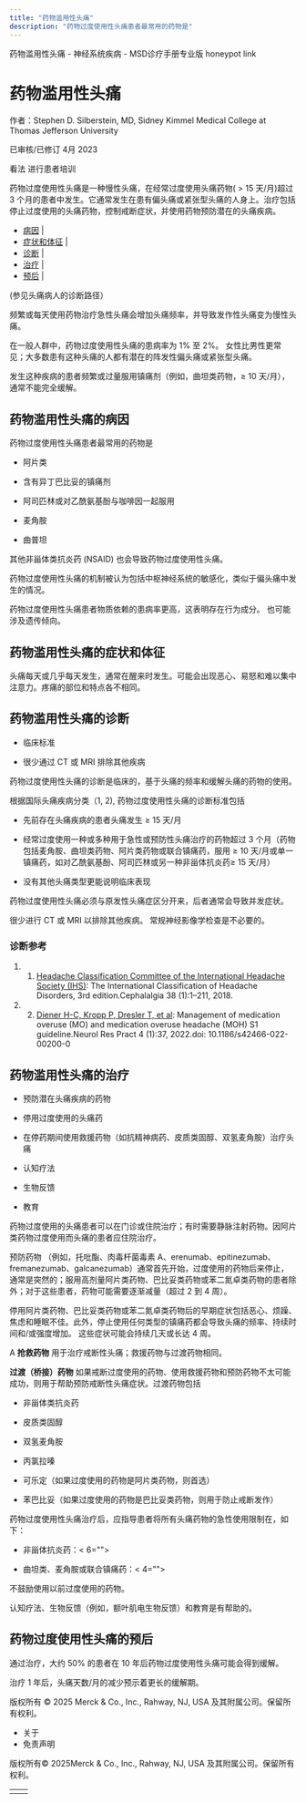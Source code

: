 ```yaml
---
title: "药物滥用性头痛"
description: "药物过度使用性头痛患者最常用的药物是"
---
```


﻿药物滥用性头痛 \- 神经系统疾病 \- MSD诊疗手册专业版 honeypot link

# 药物滥用性头痛

作者：Stephen D. Silberstein, MD, Sidney Kimmel Medical College at Thomas Jefferson University

已审核/已修订 4月 2023

看法 进行患者培训

药物过度使用性头痛是一种慢性头痛，在经常过度使用头痛药物( \> 15 天/月)超过 3 个月的患者中发生。它通常发生在患有偏头痛或紧张型头痛的人身上。治疗包括停止过度使用的头痛药物，控制戒断症状，并使用药物预防潜在的头痛疾病。

- [病因](#病因_v47945172_zh) \|
- [症状和体征](#症状和体征_v47945197_zh) \|
- [诊断](#诊断_v47945200_zh) \|
- [治疗](#治疗_v47945226_zh) \|
- [预后](#预后_v47945268_zh) \|

(参见头痛病人的诊断路径）

频繁或每天使用药物治疗急性头痛会增加头痛频率，并导致发作性头痛变为慢性头痛。

在一般人群中，药物过度使用性头痛的患病率为 1% 至 2%。 女性比男性更常见；大多数患有这种头痛的人都有潜在的阵发性偏头痛或紧张型头痛。

发生这种疾病的患者频繁或过量服用镇痛剂（例如，曲坦类药物，≥ 10 天/月），通常不能完全缓解。

## 药物滥用性头痛的病因

药物过度使用性头痛患者最常用的药物是

- 阿片类

- 含有异丁巴比妥的镇痛剂

- 阿司匹林或对乙酰氨基酚与咖啡因一起服用

- 麦角胺

- 曲普坦


其他非甾体类抗炎药 (NSAID) 也会导致药物过度使用性头痛。

药物过度使用性头痛的机制被认为包括中枢神经系统的敏感化，类似于偏头痛中发生的情况。

药物过度使用性头痛患者物质依赖的患病率更高，这表明存在行为成分。 也可能涉及遗传倾向。

## 药物滥用性头痛的症状和体征

头痛每天或几乎每天发生，通常在醒来时发生。可能会出现恶心、易怒和难以集中注意力。疼痛的部位和特点各不相同。

## 药物滥用性头痛的诊断

- 临床标准

- 很少通过 CT 或 MRI 排除其他疾病


药物过度使用性头痛的诊断是临床的，基于头痛的频率和缓解头痛的药物的使用。

根据国际头痛疾病分类（1, 2), 药物过度使用性头痛的诊断标准包括

- 先前存在头痛疾病的患者头痛发生 ≥ 15 天/月

- 经常过度使用一种或多种用于急性或预防性头痛治疗的药物超过 3 个月（药物包括麦角胺、曲坦类药物、阿片类药物或联合镇痛药，服用 ≥ 10 天/月或单一镇痛药，如对乙酰氨基酚、阿司匹林或另一种非甾体抗炎药≥ 15 天/月）

- 没有其他头痛类型更能说明临床表现


药物过度使用性头痛必须与原发性头痛症区分开来，后者通常会导致并发症状。

很少进行 CT 或 MRI 以排除其他疾病。 常规神经影像学检查是不必要的。

### 诊断参考

1. 1. [Headache Classification Committee of the International Headache Society (IHS)](https://www.ichd-3.org/wp-content/uploads/2018/01/The-International-Classification-of-Headache-Disorders-3rd-Edition-2018.pdf): The International Classification of Headache Disorders, 3rd edition.Cephalalgia 38 (1):1–211, 2018.

2. 2. [Diener H-C, Kropp P, Dresler T, et al](https://www.ncbi.nlm.nih.gov/pmc/articles/PMC9422154/): Management of medication overuse (MO) and medication overuse headache (MOH) S1 guideline.Neurol Res Pract 4 (1):37, 2022.doi: 10.1186/s42466-022-00200-0


## 药物滥用性头痛的治疗

- 预防潜在头痛疾病的药物

- 停用过度使用的头痛药

- 在停药期间使用救援药物（如抗精神病药、皮质类固醇、双氢麦角胺）治疗头痛

- 认知疗法

- 生物反馈

- 教育


药物过度使用的头痛患者可以在门诊或住院治疗；有时需要静脉注射药物。因阿片类药物过度使用而头痛的患者应住院治疗。

预防药物 （例如，托吡酯、肉毒杆菌毒素 A、erenumab、epitinezumab、fremanezumab、galcanezumab）通常首先开始，过度使用的药物后来停止，通常是突然的；服用高剂量阿片类药物、巴比妥类药物或苯二氮卓类药物的患者除外；对于这些患者，药物可能需要逐渐减量（超过 2 到 4 周）。

停用阿片类药物、巴比妥类药物或苯二氮卓类药物后的早期症状包括恶心、烦躁、焦虑和睡眠不佳。此外，停止使用任何类型的镇痛药都会导致头痛的频率、持续时间和/或强度增加。 这些症状可能会持续几天或长达 4 周。

A **抢救药物** 用于治疗戒断性头痛；救援药物与过渡药物相同。

**过渡（桥接）药物** 如果戒断过度使用的药物、使用救援药物和预防药物不太可能成功，则用于帮助预防戒断性头痛症状。过渡药物包括

- 非甾体类抗炎药

- 皮质类固醇

- 双氢麦角胺

- 丙氯拉嗪

- 可乐定（如果过度使用的药物是阿片类药物，则首选）

- 苯巴比妥（如果过度使用的药物是巴比妥类药物，则用于防止戒断发作）


药物过度使用性头痛治疗后，应指导患者将所有头痛药物的急性使用限制在，如下：

- 非甾体抗炎药：< 6="">

- 曲坦类、麦角胺或联合镇痛药：< 4="">


不鼓励使用以前过度使用的药物。

认知疗法、生物反馈（例如，额叶肌电生物反馈）和教育是有帮助的。

## 药物过度使用性头痛的预后

通过治疗，大约 50% 的患者在 10 年后药物过度使用性头痛可能会得到缓解。

治疗 1 年后，头痛天数/月的减少预示着更长的缓解期。



版权所有 © 2025
Merck & Co., Inc., Rahway, NJ, USA 及其附属公司。保留所有权利。

- 关于
- 免责声明

版权所有© 2025Merck & Co., Inc., Rahway, NJ, USA 及其附属公司。保留所有权利。

|     |     |
| --- | --- |
|  |  |
